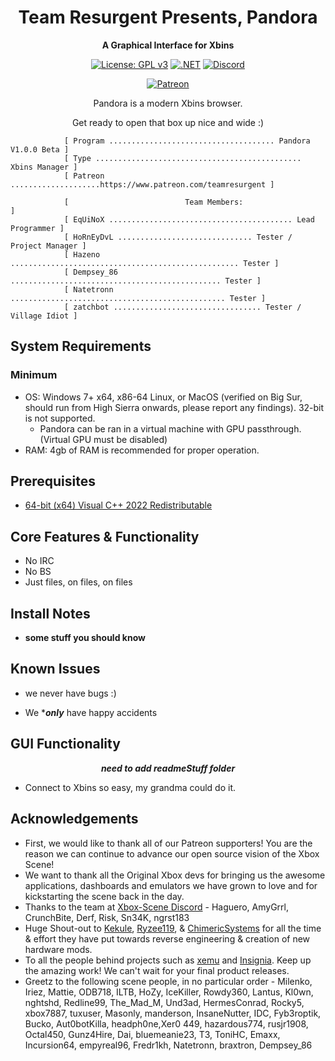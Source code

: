 <div align="center">

# Team Resurgent Presents, Pandora
**A Graphical Interface for Xbins**

[![License: GPL v3](https://img.shields.io/badge/License-GPLv3-blue.svg)](https://github.com/Team-Resurgent/Pandora/blob/main/LICENSE.md)
[![.NET](https://github.com/Team-Resurgent/Pandora/actions/workflows/dotnet.yml/badge.svg)](https://github.com/Team-Resurgent/Pandora/actions/workflows/dotnet.yml)
[![Discord](https://img.shields.io/badge/chat-on%20discord-7289da.svg?logo=discord)](https://discord.gg/VcdSfajQGK)

[![Patreon](https://img.shields.io/badge/Patreon-F96854?style=for-the-badge&logo=patreon&logoColor=white)](https://www.patreon.com/teamresurgent)

Pandora is a modern Xbins browser. 

Get ready to open that box up nice and wide :)

</div>

				[ Program ..................................... Pandora V1.0.0 Beta ]
				[ Type .............................................. Xbins Manager ]
				[ Patreon ....................https://www.patreon.com/teamresurgent ]

				[                          Team Members:                            ]
				[ EqUiNoX ......................................... Lead Programmer ]
				[ HoRnEyDvL .............................. Tester / Project Manager ]
				[ Hazeno ................................................... Tester ]
				[ Dempsey_86 ............................................... Tester ]
				[ Natetronn ................................................ Tester ]
				[ zatchbot ................................. Tester / Village Idiot ]

## System Requirements
### Minimum
* OS: Windows 7+ x64, x86-64 Linux, or MacOS (verified on Big Sur, should run from High Sierra onwards, please report any findings). 32-bit is not supported.
    * Pandora can be ran in a virtual machine with GPU passthrough. (Virtual GPU must be disabled)
* RAM: 4gb of RAM is recommended for proper operation.

## Prerequisites
  * [64-bit (x64) Visual C++ 2022 Redistributable](https://aka.ms/vs/17/release/vc_redist.x86.exe)

## Core Features & Functionality
* No IRC 
* No BS 
* Just files, on files, on files

## Install Notes
* **some stuff you should know**

## Known Issues
* we never have bugs :)

* We ****only*** have happy accidents

## GUI Functionality
<div align="center">

***need to add readmeStuff folder***
<!--![GUI](https://github.com/Team-Resurgent/Pandora/blob/main/readmeStuff/gui.png?raw=true)--></div>

* Connect to Xbins so easy, my grandma could do it.


## Acknowledgements
* First, we would like to thank all of our Patreon supporters! You are the reason we can continue to advance our open source vision of the Xbox Scene!
* We want to thank all the Original Xbox devs for bringing us the awesome applications, dashboards and emulators we have grown to love and for kickstarting the scene back in the day.
* Thanks to the team at [Xbox-Scene Discord](https://discord.gg/VcdSfajQGK) - Haguero, AmyGrrl, CrunchBite, Derf, Risk, Sn34K, ngrst183
* Huge Shout-out to [Kekule](https://github.com/Kekule-OXC), [Ryzee119](https://github.com/Ryzee119), & [ChimericSystems](https://chimericsystems.com/) for all the time & effort they have put towards reverse engineering & creation of new hardware mods.
* To all the people behind projects such as [xemu](https://github.com/mborgerson/xemu) and [Insignia](https://insignia.live/). Keep up the amazing work! We can't wait for your final product releases.
* Greetz to the following scene people, in no particular order - Milenko, Iriez, Mattie, ODB718, ILTB, HoZy, IceKiller, Rowdy360, Lantus, Kl0wn, nghtshd, Redline99, The_Mad_M, Und3ad, HermesConrad, Rocky5, xbox7887, tuxuser, Masonly, manderson, InsaneNutter, IDC, Fyb3roptik, Bucko, Aut0botKilla, headph0ne,Xer0 449, hazardous774, rusjr1908, Octal450, Gunz4Hire, Dai, bluemeanie23, T3, ToniHC, Emaxx, Incursion64, empyreal96, Fredr1kh, Natetronn, braxtron, Dempsey_86
<!--* I'm sure there is someone else that belongs here too ;)-->
